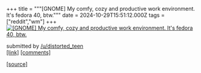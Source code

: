 +++
title = """[GNOME] My comfy, cozy and productive work environment. It's fedora 40, btw."""
date = 2024-10-29T15:51:12.000Z
tags = ["reddit","wm"]
+++
[![[GNOME] My comfy, cozy and productive work environment. It's fedora 40, btw. ](https://b.thumbs.redditmedia.com/X96T0rU_xFI1G6bFdrwxPQ8BST-z4PC7UTYQF6oVOcE.jpg "[GNOME] My comfy, cozy and productive work environment. It's fedora 40, btw. ")](https://www.reddit.com/r/unixporn/comments/1gexw5t/gnome_my_comfy_cozy_and_productive_work/)

submitted by [/u/distorted\_teen](https://www.reddit.com/user/distorted_teen)  
[\[link\]](https://www.reddit.com/gallery/1gexw5t) [\[comments\]](https://www.reddit.com/r/unixporn/comments/1gexw5t/gnome_my_comfy_cozy_and_productive_work/)

[[source]](https://www.reddit.com/r/unixporn/comments/1gexw5t/gnome_my_comfy_cozy_and_productive_work/)
